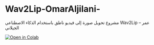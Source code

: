 # Wav2Lip-OmarAljilani-
مشروع تحويل صورة إلى فيديو ناطق باستخدام الذكاء الاصطناعي Wav2Lip – عمر الجيلاني

[![Open in Colab](https://colab.research.google.com/assets/colab-badge.svg)](https://colab.research.google.com/github/OMARHASSAN70/Wav2Lip-OmarAljilani-/blob/main/Omar_Aljilani_Image_to_Talking_Video.ipynb)
